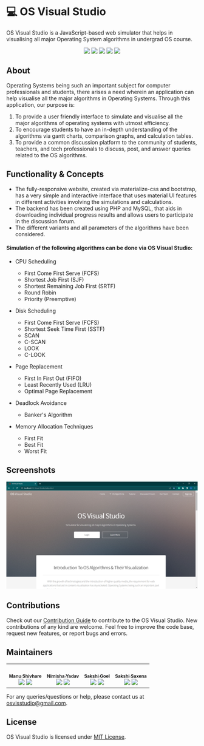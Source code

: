 # 💻 OS Visual Studio 
OS Visual Studio is a JavaScript-based web simulator that helps in visualising all major Operating System algorithms in undergrad OS course.
<div align="center">
<a href="https://github.com/nimisha-yadav/OS-Visual-Studio/"><img src="https://badges.frapsoft.com/os/v1/open-source.svg?v=103"></a>
<a href="https://github.com/nimisha-yadav/OS-Visual-Studio/"><img src="https://img.shields.io/badge/Built%20by-developers%20%3C%2F%3E-0059b3"></a>
<a href="https://github.com/nimisha-yadav/OS-Visual-Studio/"><img src="https://img.shields.io/static/v1.svg?label=Contributions&message=Welcome&color=yellow"></a>
<a href="https://github.com/nimisha-yadav/OS-Visual-Studio/"><img src="https://img.shields.io/badge/Maintained%3F-yes-brightgreen.svg?v=103"></a>
<a href="https://github.com/nimisha-yadav/OS-Visual-Studio/blob/main/LICENSE"><img src="https://img.shields.io/badge/license-MIT-blue.svg?v=103"></a>
</div>

## About
Operating Systems being such an important subject for computer professionals and students, there arises a need wherein an application can help visualise all the major algorithms in Operating Systems. Through this application, our purpose is:
1. To provide a user friendly interface to simulate and visualise all the major algorithms of operating systems with utmost efficiency.
2. To encourage students to have an in-depth understanding of the algorithms via gantt charts, comparison graphs, and calculation tables.
3. To provide a common discussion platform to the community of students, teachers, and tech professionals to discuss, post, and answer queries related to the OS algorithms.

## Functionality & Concepts
- The fully-responsive website, created via materialize-css and bootstrap, has a very simple and interactive interface that uses material UI features in different activities involving the simulations and calculations.
- The backend has been created using PHP and MySQL, that aids in downloading individual progress results and allows users to participate in the discussion forum.
- The different variants and all parameters of the algorithms have been considered.

#### Simulation of the following algorithms can be done via OS Visual Studio:
- CPU Scheduling

  - First Come First Serve (FCFS)
  - Shortest Job First (SJF)
  - Shortest Remaining Job First (SRTF)
  - Round Robin
  - Priority (Preemptive)

- Disk Scheduling

  - First Come First Serve (FCFS)
  - Shortest Seek Time First (SSTF)
  - SCAN
  - C-SCAN
  - LOOK
  - C-LOOK

- Page Replacement

  - First In First Out (FIFO)
  - Least Recently Used (LRU)
  - Optimal Page Replacement

- Deadlock Avoidance

  - Banker's Algorithm

- Memory Allocation Techniques

  - First Fit
  - Best Fit
  - Worst Fit

## Screenshots
<pre>
<img src="screenshots/1.png" width="1000"> <img src="screenshots/2.png" width="1000"> <img src="screenshots/3.png" width="1000"> <img src="screenshots/4.png" width="1000"> <img src="screenshots/5.png" width="1000"> <img src="screenshots/6.png" width="1000"> <img src="screenshots/7.png" width="1000"> <img src="screenshots/8.png" width="1000"> <img src="screenshots/9.png" width="1000"> <img src="screenshots/10.png" width="1000"> <img src="screenshots/11.png" width="1000"> <img src="screenshots/12.png" width="1000"> <img src="screenshots/13.png" width="1000"> <img src="screenshots/14.png" width="1000"> <img src="screenshots/15.png" width="1000"> <img src="screenshots/16.png" width="1000"> <img src="screenshots/17.png" width="1000"> <img src="screenshots/18.png" width="1000"> <img src="screenshots/19.png" width="1000"> <img src="screenshots/20.png" width="1000"> <img src="screenshots/21.png" width="1000"> <img src="screenshots/22.png" width="1000"> <img src="screenshots/23.png" width="1000"> <img src="screenshots/24.png" width="1000"> <img src="screenshots/25.png" width="1000"> <img src="screenshots/26.png" width="1000"> <img src="screenshots/27.png" width="1000"> <img src="screenshots/28.png" width="1000"> <img src="screenshots/29.png" width="1000"> <img src="screenshots/30.png" width="1000"> <img src="screenshots/31.png" width="1000"> <img src="screenshots/32.png" width="1000"> <img src="screenshots/33.png" width="1000">
</pre>

## Contributions
Check out our [Contribution Guide](/CONTRIBUTING.md) to contribute to the OS Visual Studio. New contributions of any kind are welcome. Feel free to improve the code base, request new features, or report bugs and errors.

## Maintainers

<table>
  <tr>
    <td align="center"><a href="https://github.com/manushivhare"><img src="https://avatars.githubusercontent.com/u/85252642?v=4" width="100px;" alt=""/><br /><sub><b>Manu Shivhare</b></sub></a><br /> <a href=""><img src="https://img.icons8.com/fluency/24/000000/linkedin.png"/></a> <a href=""><img src="https://img.icons8.com/color/24/000000/twitter--v1.png"/></a></td>
    <td align="center"><a href="https://github.com/nimisha-yadav"><img src="https://avatars.githubusercontent.com/u/73909578?v=4" width="100px;" alt=""/><br /><sub><b>Nimisha Yadav</b></sub></a><br /> <a href="https://www.linkedin.com/in/nimisha-yadav"><img src="https://img.icons8.com/fluency/24/000000/linkedin.png"/></a> <a href="https://twitter.com/nimisha_y"><img src="https://img.icons8.com/color/24/000000/twitter--v1.png"/></a> </td>
    <td align="center"><a href="https://github.com/sakshigoel19"><img src="https://avatars.githubusercontent.com/u/61665348?v=4" width="100px;" alt=""/><br /><sub><b>Sakshi Goel</b></sub></a><br /> <a href="https://www.linkedin.com/in/sak-shi-goel/"><img src="https://img.icons8.com/fluency/24/000000/linkedin.png"/></a> <a href="https://twitter.com/SakshiG76553467"><img src="https://img.icons8.com/color/24/000000/twitter--v1.png"/></a></td>
    <td align="center"><a href="https://github.com/sakshi15ss"><img src="https://avatars.githubusercontent.com/u/85166141?v=4" width="100px;" alt=""/><br /><sub><b>Sakshi Saxena</b></sub></a><br /> <a href=""><img src="https://img.icons8.com/fluency/24/000000/linkedin.png"/></a> <a href=""><img src="https://img.icons8.com/color/24/000000/twitter--v1.png"/></a></td>
  </tr>
</table>

For any queries/questions or help, please contact us at osvisstudio@gmail.com.

## License
OS Visual Studio is licensed under [MIT License](/LICENSE.md).
